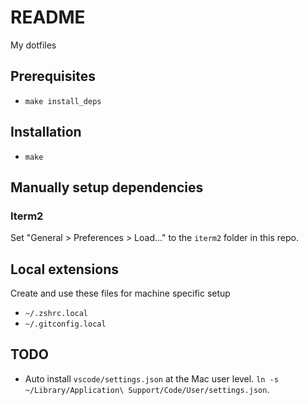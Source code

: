 # README

My dotfiles

## Prerequisites

* `make install_deps`

## Installation

* `make`

## Manually setup dependencies

### Iterm2

Set "General > Preferences > Load..." to the `iterm2` folder in this repo.

## Local extensions

Create and use these files for machine specific setup

* `~/.zshrc.local`
* `~/.gitconfig.local`

## TODO

* Auto install `vscode/settings.json` at the Mac user level. `ln -s ~/Library/Application\ Support/Code/User/settings.json`.
